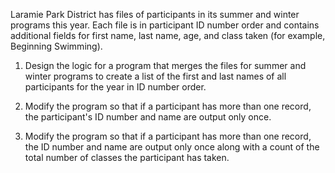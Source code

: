 Laramie Park District has files of participants in its summer and winter programs this year.
Each file is in participant ID number order and contains additional fields for first name,
last name, age, and class taken (for example, Beginning Swimming).  

1) Design the logic for a program that merges the files for summer and winter programs to create
a list of the first and last names of all participants for the year in ID number order.

2) Modify the program so that if a participant has more than one record,
the participant's ID number and name are output only once.

3) Modify the program so that if a participant has more than one record, the ID number and name
are output only once along with a count of the total number of classes the participant has taken.